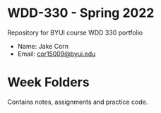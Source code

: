 # WDD-330 - Spring 2022
Repository for BYUI course WDD 330 portfolio
- Name: Jake Corn
- Email: cor15009@byui.edu

# Week Folders
Contains notes, assignments and practice code.